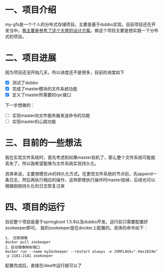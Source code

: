 # 一、项目介绍
my-gfs是一个个人的分布式存储项目。主要是基于dubbo实现。目前项目还在开发当中。[我主要是参考了这个大佬的设计方案](https://gitee.com/maogen_ymg/daisy)。做这个项目主要是想实践一下分布式的项目。
# 二、项目进展
因为项目还没开始几天，所以进度还不是很多，目前的进度如下
- [x] 测试了dubbo
- [x] 完成了master模块的文件系统功能
- [x] 定义了master所需要的rpc接口

下一步想做的：
- [ ] 实现master向文件服务器发送命令的功能
- [ ] 实现master的心跳功能

# 三、目前的一些想法
我在实现文件系统时，首先考虑到如果master宕机了，那么整个文件系统可能就丢失了。所以我希望能够为文件系统实现持久化。

具体来说，主要想模仿zk的持久化方式。在更改文件系统的节点前，先append一条日志，然后再执行相应的操作，这样即使执行操作时master挂掉，后续也可以根据刚刚持久化的日志恢复过来

# 四、项目的运行
目前整个项目是基于springboot 1.5.9以及dubbo开发。运行前只需要配置好zookeeper即可。
我的zookeeper是在docker上配置的。具体的命令如下：


```
1、 拉取镜像
docker pull zookeeper
2、启动镜像映射端口
docker run --name myZookeeper --restart always -e JVMFLAGS="-Xmx1024m" -p 2181:2181 zookeeper
```
配置完成后，直接在idea中运行就可以了
